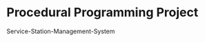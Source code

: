 Procedural Programming Project
=================================

Service-Station-Management-System
